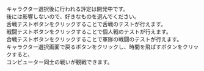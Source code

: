   キャラクター選択後に行われる評定は開発中です。<br>
  後には影響しないので、好きなものを選んでください。<br>
  舌戦テストボタンをクリックすることで舌戦のテストが行えます。  <br>
  戦闘テストボタンをクリックすることで個人戦のテストが行えます。<br>
  合戦テストボタンをクリックすることで軍隊の戦闘のテストが行えます。<br>
  キャラクター選択画面で戻るボタンをクリックし、時間を飛ばすボタンをクリックすると、<br>
  コンピューター同士の戦いが観戦できます。